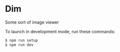 # Dim
Some sort of image viewer


To launch in development mode, run these commands:

```bash
$ npm run setup
$ npm run dev
```
